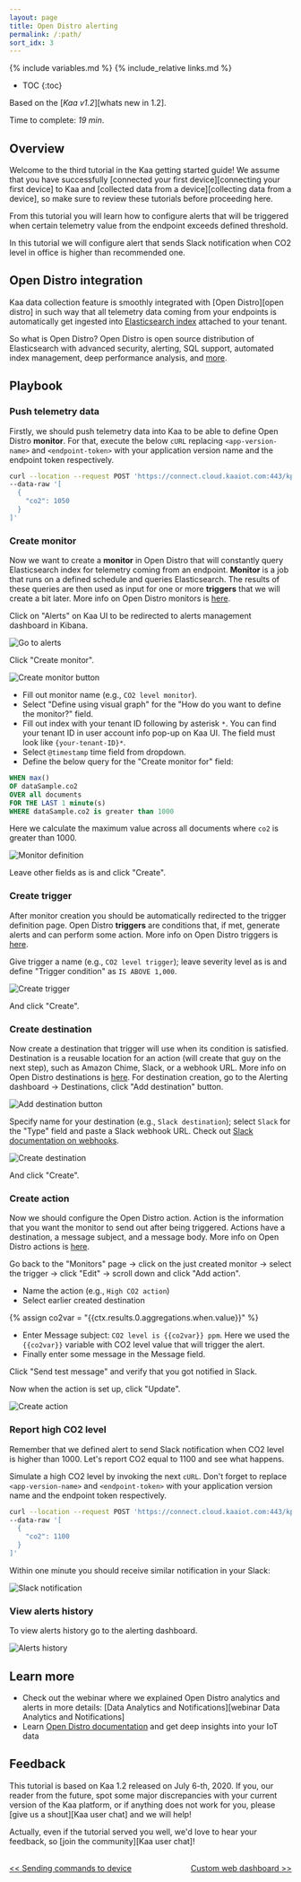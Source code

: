 ```yaml
---
layout: page
title: Open Distro alerting
permalink: /:path/
sort_idx: 3
---
```


{% include variables.md %}
{% include_relative links.md %}

* TOC
{:toc}

Based on the [*Kaa v1.2*][whats new in 1.2].

Time to complete: *19 min*.


## Overview

Welcome to the third tutorial in the Kaa getting started guide!
We assume that you have successfully [connected your first device][connecting your first device] to Kaa and [collected data from a device][collecting data from a device], so make sure to review these tutorials before proceeding here.

From this tutorial you will learn how to configure alerts that will be triggered when certain telemetry value from the endpoint exceeds defined threshold.

In this tutorial we will configure alert that sends Slack notification when CO2 level in office is higher than recommended one.  


## Open Distro integration

Kaa data collection feature is smoothly integrated with [Open Distro][open distro] in such way that all telemetry data coming from your endpoints is automatically get ingested into [Elasticsearch index](https://www.elastic.co/blog/what-is-an-elasticsearch-index) attached to your tenant.

So what is Open Distro?
Open Distro is open source distribution of Elasticsearch with advanced security, alerting, SQL support, automated index management, deep performance analysis, and [more][open distro documentation].


## Playbook

### Push telemetry data

Firstly, we should push telemetry data into Kaa to be able to define Open Distro **monitor**.
For that, execute the below `cURL` replacing `<app-version-name>` and `<endpoint-token>` with your application version name and the endpoint token respectively.

```bash
curl --location --request POST 'https://connect.cloud.kaaiot.com:443/kp1/<app-version-name>/dcx/<endpoint-token>/json' \
--data-raw '[
  {
    "co2": 1050
  }
]'
```


### Create monitor

Now we want to create a **monitor** in Open Distro that will constantly query Elasticsearch index for telemetry coming from an endpoint. 
**Monitor** is a job that runs on a defined schedule and queries Elasticsearch.
The results of these queries are then used as input for one or more **triggers** that we will create a bit later.
More info on Open Distro monitors is [here][create monitor].

Click on "Alerts" on Kaa UI to be redirected to alerts management dashboard in Kibana.

![Go to alerts](attach/img/go-to-alerts.png)

Click "Create monitor".

![Create monitor button](attach/img/create-monitor.png)

* Fill out monitor name (e.g., `CO2 level monitor`).
* Select "Define using visual graph" for the "How do you want to define the monitor?" field.
* Fill out index with your tenant ID following by asterisk `*`.
You can find your tenant ID in user account info pop-up on Kaa UI.
The field must look like `{your-tenant-ID}*`.
* Select `@timestamp` time field from dropdown.
* Define the below query for the "Create monitor for" field:

```sql
WHEN max()
OF dataSample.co2
OVER all documents
FOR THE LAST 1 minute(s)
WHERE dataSample.co2 is greater than 1000
```

Here we calculate the maximum value across all documents where `co2` is greater than 1000.

![Monitor definition](attach/img/monitor-definition.png)

Leave other fields as is and click "Create".


### Create trigger

After monitor creation you should be automatically redirected to the trigger definition page.
Open Distro **triggers** are conditions that, if met, generate alerts and can perform some action.
More info on Open Distro triggers is [here][create trigger].

Give trigger a name (e.g., `CO2 level trigger`); leave severity level as is and define "Trigger condition" as `IS ABOVE 1,000`.

![Create trigger](attach/img/create-trigger.png)

And click "Create".


### Create destination

Now create a destination that trigger will use when its condition is satisfied.
Destination is a reusable location for an action (will create that guy on the next step), such as Amazon Chime, Slack, or a webhook URL.
More info on Open Distro destinations is [here][create destination].
For destination creation, go to the Alerting dashboard -> Destinations, click "Add destination" button.

![Add destination button](attach/img/add-destination-button.png)

Specify name for your destination (e.g., `Slack destination`); select `Slack` for the "Type" field and paste a Slack webhook URL.
Check out [Slack documentation on webhooks][slack webhook]. 

![Create destination](attach/img/create-destination.png)

And click "Create".


### Create action

Now we should configure the Open Distro action.
Action is the information that you want the monitor to send out after being triggered. 
Actions have a destination, a message subject, and a message body.
More info on Open Distro actions is [here][create action].

Go back to the "Monitors" page -> click on the just created monitor -> select the trigger -> click "Edit" -> scroll down and click "Add action".
* Name the action (e.g., `High CO2 action`)
* Select earlier created destination
<!--== We use such trick since Jekyll treats pair of curly braces as variable ==-->
{% assign co2var = "{{ctx.results.0.aggregations.when.value}}" %}
* Enter Message subject: `CO2 level is {{co2var}} ppm`.
Here we used the `{{co2var}}` variable with CO2 level value that will trigger the alert.
* Finally enter some message in the Message field. 

Click "Send test message" and verify that you got notified in Slack.

Now when the action is set up, click "Update".

![Create action](attach/img/create-action.png)


### Report high CO2 level

Remember that we defined alert to send Slack notification when CO2 level is higher than 1000.
Let's report CO2 equal to 1100 and see what happens.

Simulate a high CO2 level by invoking the next `cURL`.
Don't forget to replace `<app-version-name>` and `<endpoint-token>` with your application version name and the endpoint token respectively.

```bash
curl --location --request POST 'https://connect.cloud.kaaiot.com:443/kp1/<app-version-name>/dcx/<endpoint-token>/json' \
--data-raw '[
  {
    "co2": 1100
  }
]'
``` 

Within one minute you should receive similar notification in your Slack:

![Slack notification](attach/img/slack-notification.png)


### View alerts history

To view alerts history go to the alerting dashboard.

![Alerts history](attach/img/alert-history.png)


## Learn more

- Check out the webinar where we explained Open Distro analytics and alerts in more details: [Data Analytics and Notifications][webinar Data Analytics and Notifications]
- Learn [Open Distro documentation][open distro documentation] and get deep insights into your IoT data


## Feedback

This tutorial is based on Kaa 1.2 released on July 6-th, 2020.
If you, our reader from the future, spot some major discrepancies with your current version of the Kaa platform, or if anything does not work for you, please [give us a shout][Kaa user chat] and we will help!

Actually, even if the tutorial served you well, we'd love to hear your feedback, so [join the community][Kaa user chat]!

<br/>
<div style="display: flex; justify-content: space-between;">
<div>
<a class="free_trial__button" href="{{sending_commands_to_device}}"><< Sending commands to device</a>
</div>
<div>
<a class="free_trial__button" href="{{custom_web_dashboard}}">Custom web dashboard >></a>
</div>
</div>


[open distro documentation]: https://opendistro.github.io/for-elasticsearch-docs/
[create monitor]: https://opendistro.github.io/for-elasticsearch-docs/docs/alerting/monitors/#create-monitors
[create trigger]: https://opendistro.github.io/for-elasticsearch-docs/docs/alerting/monitors/#create-triggers
[create destination]: https://opendistro.github.io/for-elasticsearch-docs/docs/alerting/monitors/#create-destinations
[create action]: https://opendistro.github.io/for-elasticsearch-docs/docs/alerting/monitors/#add-actions
[slack webhook]: https://api.slack.com/messaging/webhooks
